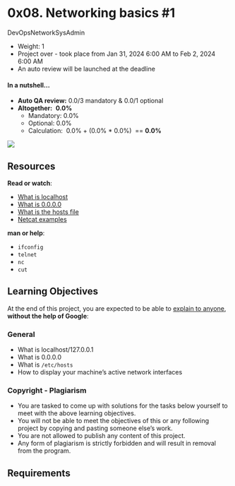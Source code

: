 0x08. Networking basics #1
==========================

DevOpsNetworkSysAdmin

*   Weight: 1
*   Project over - took place from Jan 31, 2024 6:00 AM to Feb 2, 2024 6:00 AM
*   An auto review will be launched at the deadline

#### In a nutshell…

*   **Auto QA review:** 0.0/3 mandatory & 0.0/1 optional
*   **Altogether:**  **0.0%**
    *   Mandatory: 0.0%
    *   Optional: 0.0%
    *   Calculation:  0.0% + (0.0% \* 0.0%)  == **0.0%**

![](https://s3.amazonaws.com/intranet-projects-files/holbertonschool-sysadmin_devops/285/s7kpNYq.png)

Resources
---------

**Read or watch**:

*   [What is localhost](/rltoken/Odcc_tyAQlcANCCrtmxo6A "What is localhost")
*   [What is 0.0.0.0](/rltoken/fUb9IpnxrNaddMljzwbhJQ "What is 0.0.0.0")
*   [What is the hosts file](/rltoken/4_MBpFTulKliFM69jCPzOQ "What is the hosts file")
*   [Netcat examples](/rltoken/OR0lOEwAw9I1Rj4aGp1Ljg "Netcat examples")

**man or help**:

*   `ifconfig`
*   `telnet`
*   `nc`
*   `cut`

Learning Objectives
-------------------

At the end of this project, you are expected to be able to [explain to anyone](/rltoken/IpTKeVwlKHT4ZVva_T891w "explain to anyone"), **without the help of Google**:

### General

*   What is localhost/127.0.0.1
*   What is 0.0.0.0
*   What is `/etc/hosts`
*   How to display your machine’s active network interfaces

### Copyright - Plagiarism

*   You are tasked to come up with solutions for the tasks below yourself to meet with the above learning objectives.
*   You will not be able to meet the objectives of this or any following project by copying and pasting someone else’s work.
*   You are not allowed to publish any content of this project.
*   Any form of plagiarism is strictly forbidden and will result in removal from the program.

Requirements
------------


